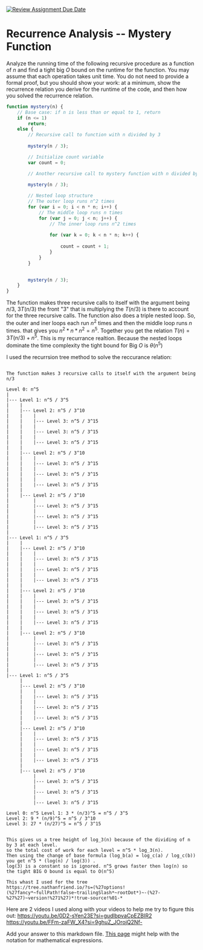 [![Review Assignment Due Date](https://classroom.github.com/assets/deadline-readme-button-24ddc0f5d75046c5622901739e7c5dd533143b0c8e959d652212380cedb1ea36.svg)](https://classroom.github.com/a/OlW38W4k)
# Recurrence Analysis -- Mystery Function

Analyze the running time of the following recursive procedure as a function of
$n$ and find a tight big $O$ bound on the runtime for the function. You may
assume that each operation takes unit time. You do not need to provide a formal
proof, but you should show your work: at a minimum, show the recurrence relation
you derive for the runtime of the code, and then how you solved the recurrence
relation.

```javascript
function mystery(n) {
    // Base case: if n is less than or equal to 1, return
    if (n <= 1)
        return;
    else {
        // Recursive call to function with n divided by 3
        
        mystery(n / 3);

        // Initialize count variable
        var count = 0;

        // Another recursive call to mystery function with n divided by 3
        
        mystery(n / 3);

        // Nested loop structure
        // The outer loop runs n^2 times
        for (var i = 0; i < n * n; i++) {
            // The middle loop runs n times
            for (var j = 0; j < n; j++) {
                // The inner loop runs n^2 times
                
                for (var k = 0; k < n * n; k++) {
                    
                    count = count + 1;
                }
            }
        }

        
        mystery(n / 3);
    }
}
```
The function makes three recursive calls to itself with the argument being $n/3$, $3T(n/3)$ the front "3" that is multiplying the $T(n/3)$ is there to account for the three recursive calls. The function also does a triple nested loop.
So, the outer and iner loops each run $n^2$ times and then the middle loop runs $n$ times.
that gives you $n^2 * n * n^2 = n^5$. Together you get the relation $T(n)=3T(n/3) + n^5$. This is my recurrance realtion. Because the nested loops dominate the time complexity the tight bound for Big $O$ is $\theta (n^5)$

I used the recurrsion tree method to solve the reccurance relation:
```

The function makes 3 recursive calls to itself with the argument being n/3

Level 0: n^5
|
|--- Level 1: n^5 / 3^5
|    |
|    |--- Level 2: n^5 / 3^10
|    |    |
|    |    |--- Level 3: n^5 / 3^15
|    |    |
|    |    |--- Level 3: n^5 / 3^15
|    |    |
|    |    |--- Level 3: n^5 / 3^15
|    |
|    |--- Level 2: n^5 / 3^10
|    |    |
|    |    |--- Level 3: n^5 / 3^15
|    |    |
|    |    |--- Level 3: n^5 / 3^15
|    |    |
|    |    |--- Level 3: n^5 / 3^15
|    |
|    |--- Level 2: n^5 / 3^10
|         |
|         |--- Level 3: n^5 / 3^15
|         |
|         |--- Level 3: n^5 / 3^15
|         |
|         |--- Level 3: n^5 / 3^15
|
|--- Level 1: n^5 / 3^5
|    |
|    |--- Level 2: n^5 / 3^10
|    |    |
|    |    |--- Level 3: n^5 / 3^15
|    |    |
|    |    |--- Level 3: n^5 / 3^15
|    |    |
|    |    |--- Level 3: n^5 / 3^15
|    |
|    |--- Level 2: n^5 / 3^10
|    |    |
|    |    |--- Level 3: n^5 / 3^15
|    |    |
|    |    |--- Level 3: n^5 / 3^15
|    |    |
|    |    |--- Level 3: n^5 / 3^15
|    |
|    |--- Level 2: n^5 / 3^10
|         |
|         |--- Level 3: n^5 / 3^15
|         |
|         |--- Level 3: n^5 / 3^15
|         |
|         |--- Level 3: n^5 / 3^15
|
|--- Level 1: n^5 / 3^5
     |
     |--- Level 2: n^5 / 3^10
     |    |
     |    |--- Level 3: n^5 / 3^15
     |    |
     |    |--- Level 3: n^5 / 3^15
     |    |
     |    |--- Level 3: n^5 / 3^15
     |
     |--- Level 2: n^5 / 3^10
     |    |
     |    |--- Level 3: n^5 / 3^15
     |    |
     |    |--- Level 3: n^5 / 3^15
     |    |
     |    |--- Level 3: n^5 / 3^15
     |
     |--- Level 2: n^5 / 3^10
          |
          |--- Level 3: n^5 / 3^15
          |
          |--- Level 3: n^5 / 3^15
          |
          |--- Level 3: n^5 / 3^15

Level 0: n^5 Level 1: 3 * (n/3)^5 = n^5 / 3^5
Level 2: 9 * (n/9)^5 = n^5 / 3^10
Level 3: 27 * (n/27)^5 = n^5 / 3^15


This gives us a tree height of log_3(n) because of the dividing of n by 3 at each level.
so the total cost of work for each level = n^5 * log_3(n).
Then using the change of base formula (log_b(a) = log_c(a) / log_c(b)) you get n^5 * (log(n) / log(3)) .
log(3) is a constant so is ignored. n^5 grows faster then log(n) so the tight BIG O bound is equal to O(n^5)

This whast I used for the tree
https://tree.nathanfriend.io/?s=(%27options!(%27fancy*~fullPath!false~trailingSlash*~rootDot*)~-(%27-%27%27)~version!%271%27)*!true-source!%01-*
```
Here are 2 videos I used along with your videos to help me try to figure this out:
https://youtu.be/0D2-sYen23E?si=gudlbpvaCpEZBIR2
https://youtu.be/FFm-zaFW_X4?si=9ghuZ_JOrojQ2Nf-


Add your answer to this markdown file. [This
page](https://docs.github.com/en/get-started/writing-on-github/working-with-advanced-formatting/writing-mathematical-expressions)
might help with the notation for mathematical expressions.

